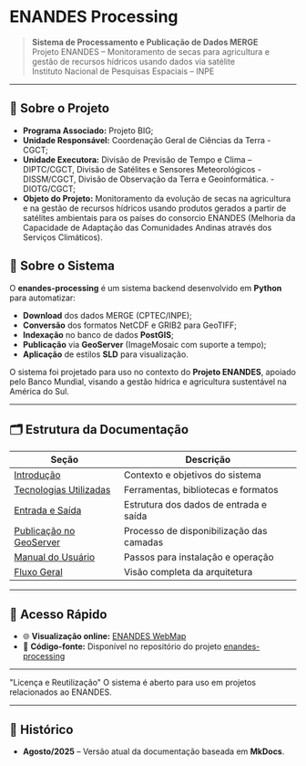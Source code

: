 # ENANDES Processing

> **Sistema de Processamento e Publicação de Dados MERGE**  
> Projeto ENANDES – Monitoramento de secas para agricultura e gestão de recursos hídricos usando dados via satélite  
> Instituto Nacional de Pesquisas Espaciais – INPE

---

## 📌 Sobre o Projeto
- **Programa Associado:** Projeto BIG;
- **Unidade Responsável:** Coordenação Geral de Ciências da Terra - CGCT;
- **Unidade Executora:** Divisão de Previsão de Tempo e Clima – DIPTC/CGCT,
                   Divisão de Satélites e Sensores Meteorológicos - DISSM/CGCT,
                   Divisão de Observação da Terra e Geoinformática. - DIOTG/CGCT;
- **Objeto do Projeto:** Monitoramento da evolução de secas na agricultura e na gestão de recursos hídricos
                   usando produtos gerados a partir de satélites ambientais para os países do consorcio
                   ENANDES (Melhoria da Capacidade de Adaptação das Comunidades Andinas através
                   dos Serviços Climáticos).


## 📌 Sobre o Sistema

O **enandes-processing** é um sistema backend desenvolvido em **Python** para automatizar:

- **Download** dos dados MERGE (CPTEC/INPE);
- **Conversão** dos formatos NetCDF e GRIB2 para GeoTIFF;
- **Indexação** no banco de dados **PostGIS**;
- **Publicação** via **GeoServer** (ImageMosaic com suporte a tempo);
- **Aplicação** de estilos **SLD** para visualização.

O sistema foi projetado para uso no contexto do **Projeto ENANDES**, apoiado pelo Banco Mundial, visando a gestão hídrica e agricultura sustentável na América do Sul.

---

## 🗂 Estrutura da Documentação

| Seção | Descrição |
|-------|-----------|
| [Introdução](introduction.md) | Contexto e objetivos do sistema |
| [Tecnologias Utilizadas](technology_used.md) | Ferramentas, bibliotecas e formatos |
| [Entrada e Saída](input_output.md) | Estrutura dos dados de entrada e saída |
| [Publicação no GeoServer](publish_geoserver.md) | Processo de disponibilização das camadas |
| [Manual do Usuário](user_manual.md) | Passos para instalação e operação |
| [Fluxo Geral](fluxo_geral.md) | Visão completa da arquitetura |
---

## 🚀 Acesso Rápido

- 🌐 **Visualização online:** [ENANDES WebMap](https://satelite.cptec.inpe.br/enandes/)
- 📂 **Código-fonte:** Disponível no repositório do projeto [enandes-processing](https://github.com/dissm-inpe/enandes-processing)

---

"Licença e Reutilização"
    O sistema é aberto para uso em projetos relacionados ao ENANDES.

---

## 📅 Histórico
- **Agosto/2025** – Versão atual da documentação baseada em **MkDocs**.

